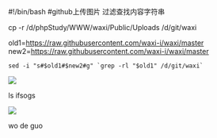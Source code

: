 
\#!/bin/bash
\#github上传图片 过滤查找内容字符串

cp -r /d/phpStudy/WWW/waxi/Public/Uploads /d/git/waxi

old1=https://raw.githubusercontent.com/waxi-i/waxi/master
new2=https://raw.githubusercontent.com/waxi-i/waxi/master
```
sed -i "s#$old1#$new2#g" `grep -rl "$old1" /d/git/waxi`
```

![](https://raw.githubusercontent.com/waxi-i/waxi/master/Uploads/2019-03-13/5c8915e4ca8c4.png)

ls ifsogs

![](https://raw.githubusercontent.com/waxi-i/waxi/master/Uploads/2019-03-13/5c8915fa8acfa.png)

wo de guo
